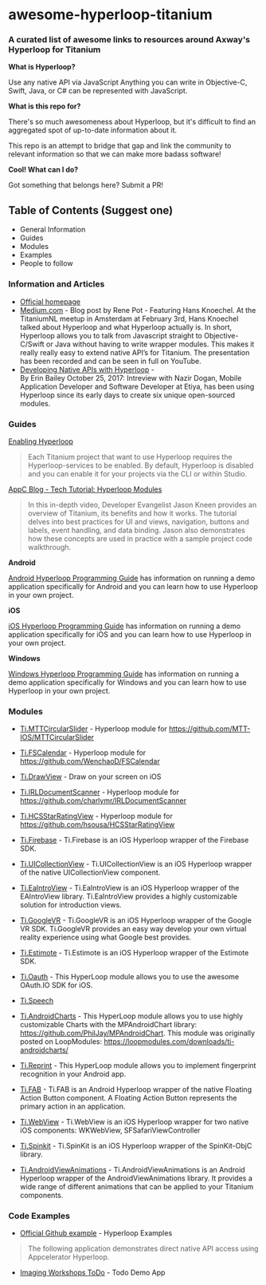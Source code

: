 # awesome-hyperloop-titanium

### A curated list of awesome links to resources around Axway's Hyperloop for Titanium

**What is Hyperloop?**

Use any native API via JavaScript
Anything you can write in Objective-C, Swift, Java, or C# can be represented with JavaScript.

**What is this repo for?**

There's so much awesomeness about Hyperloop, but it's difficult to find an aggregated spot of up-to-date information about it.

This repo is an attempt to bridge that gap and link the community to relevant information so that we can make more badass software!

**Cool!  What can I do?**

Got something that belongs here? Submit a PR!

## Table of Contents (Suggest one)
 - General Information
 - Guides 
 - Modules 
 - Examples 
 - People to follow


### Information and Articles
 - [Official homepage](https://github.com/appcelerator/hyperloop-examples)
 - [Medium.com](https://medium.com/all-titanium/titanium-an-introduction-to-hyperloop-by-hans-knoechel-47d4326ca52e) - Blog post by Rene Pot - Featuring Hans Knoechel.   At the TitaniumNL meetup in Amsterdam at February 3rd, Hans Knoechel talked about Hyperloop and what Hyperloop actually is.
In short, Hyperloop allows you to talk from Javascript straight to Objective-C/Swift or Java without having to write wrapper modules. This makes it really really easy to extend native API’s for Titanium.
The presentation has been recorded and can be seen in full on YouTube.
- [Developing Native APIs with Hyperloop](http://www.appcelerator.com/blog/2017/10/developing-native-apis-with-hyperloop-a-beginners-guide/) -  
By Erin Bailey
October 25, 2017: 
Intreview with Nazir Dogan, Mobile Application Developer and Software Developer at Etiya, has been using Hyperloop since its early days to create six unique open-sourced modules.


### Guides
[Enabling Hyperloop](https://wiki.appcelerator.org/display/guides2/Enabling+Hyperloop)
> Each Titanium project that want to use Hyperloop requires the Hyperloop-services to be enabled. By default, Hyperloop is disabled and you can enable it for your projects via the CLI or within Studio.

[AppC Blog - Tech Tutorial: Hyperloop Modules](http://www.appcelerator.com/blog/2017/07/tech-tutorial-hyperloop-modules/)

> In this in-depth video, Developer Evangelist Jason Kneen provides an overview of Titanium, its benefits and how it works. The tutorial delves into best practices for UI and views, navigation, buttons and labels, event handling, and data binding. Jason also demonstrates how these concepts are used in practice with a sample project code walkthrough.

**Android**

[Android Hyperloop Programming Guide](https://wiki.appcelerator.org/display/guides2/Android+Hyperloop+Programming+Guide) has information on running a demo application specifically for Android and you can learn how to use Hyperloop in your own project.

**iOS**

[iOS Hyperloop Programming Guide](https://wiki.appcelerator.org/display/guides2/iOS+Hyperloop+Programming+Guide) has information on running a demo application specifically for iOS and you can learn how to use Hyperloop in your own project.

**Windows**

[Windows Hyperloop Programming Guide](https://wiki.appcelerator.org/display/guides2/Windows+Hyperloop+Programming+Guide) has information on running a demo application specifically for Windows and you can learn how to use Hyperloop in your own project.

### Modules
- [Ti.MTTCircularSlider](https://github.com/nazrdogan/Ti.MTTCircularSlider) - Hyperloop module for https://github.com/MTT-IOS/MTTCircularSlider
- [Ti.FSCalendar](https://github.com/nazrdogan/Ti.FSCalendar) - Hyperloop module for https://github.com/WenchaoD/FSCalendar
- [Ti.DrawView](https://github.com/nazrdogan/Ti.DrawView) - Draw on your screen on iOS
- [Ti.IRLDocumentScanner](https://github.com/nazrdogan/Ti.IRLDocumentScanner) - Hyperloop module for https://github.com/charlymr/IRLDocumentScanner
- [Ti.HCSStarRatingView](https://github.com/nazrdogan/Ti.HCSStarRatingView) - Hyperloop module for https://github.com/hsousa/HCSStarRatingView

- [Ti.Firebase](https://github.com/loop-modules/Ti.Firebase) - Ti.Firebase is an iOS Hyperloop wrapper of the Firebase SDK.

- [Ti.UICollectionView](https://github.com/loop-modules/Ti.UICollectionView) - Ti.UICollectionView is an iOS Hyperloop wrapper of the native UICollectionView component.

- [Ti.EaIntroView](https://github.com/loop-modules/Ti.EaIntroView) - Ti.EaIntroView is an iOS Hyperloop wrapper of the EAIntroView library. Ti.EaIntroView provides a highly customizable solution for introduction views.

- [Ti.GoogleVR](https://github.com/loop-modules/Ti.GoogleVR) - Ti.GoogleVR is an iOS Hyperloop wrapper of the Google VR SDK. Ti.GoogleVR provides an easy way develop your own virtual reality experience using what Google best provides.

- [Ti.Estimote](https://github.com/loop-modules/Ti.Estimote) - Ti.Estimote is an iOS Hyperloop wrapper of the Estimote SDK.

- [Ti.Oauth](https://github.com/loop-modules/Ti.Oauth) - This HyperLoop module allows you to use the awesome OAuth.IO SDK for iOS.

- [Ti.Speech](https://github.com/loop-modules/Ti.Speech)
- [Ti.AndroidCharts](https://github.com/loop-modules/Ti.AndroidCharts.) - This HyperLoop module allows you to use highly customizable Charts with the MPAndroidChart library: https://github.com/PhilJay/MPAndroidChart. This module was originally posted on LoopModules: https://loopmodules.com/downloads/ti-androidcharts/
- [Ti.Reprint](https://github.com/loop-modules/Ti.Reprint) - This HyperLoop module allows you to implement fingerprint recognition in your Android app.
- [Ti.FAB](https://github.com/loop-modules/Ti.FAB) - Ti.FAB is an Android Hyperloop wrapper of the native Floating Action Button component. A Floating Action Button represents the primary action in an application.
- [Ti.WebView](https://github.com/loop-modules/Ti.WebView) - Ti.WebView is an iOS Hyperloop wrapper for two native iOS components: WKWebView, SFSafariViewController
- [Ti.Spinkit](https://github.com/loop-modules/Ti.Spinkit) - Ti.SpinKit is an iOS Hyperloop wrapper of the SpinKit-ObjC library.
- [Ti.AndroidViewAnimations](https://github.com/loop-modules/Ti.AndroidViewAnimations) - Ti.AndroidViewAnimations is an Android Hyperloop wrapper of the AndroidViewAnimations library. It provides a wide range of different animations that can be applied to your Titanium components.


### Code Examples
 - [Official Github example](https://github.com/appcelerator/hyperloop-examples) - Hyperloop Examples
>The following application demonstrates direct native API access using Appcelerator Hyperloop.
 - [Imaging Workshops ToDo](https://github.com/appcdev/imagine-workshops-todo/tree/hyperloop?files=1) - Todo Demo App


